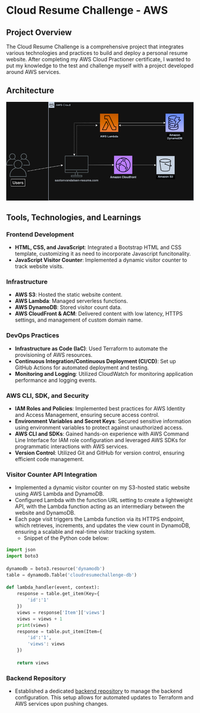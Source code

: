 # Cloud Resume Challenge - AWS

## Project Overview

The Cloud Resume Challenge is a comprehensive project that integrates various technologies and practices to build and deploy a personal resume website. After completing my AWS Cloud Practioner certificate, I wanted to put my knowledge to the test and challenge myself with a project developed around AWS services.

## Architecture

![Architecture Diagram](src/assets/AWScloudresume.png)

## Tools, Technologies, and Learnings

### Frontend Development
* **HTML, CSS, and JavaScript**: Integrated a Bootstrap HTML and CSS template, customizing it as need to incorporate Javascript funcitonality.
* **JavaScript Visitor Counter**: Implemented a dynamic visitor counter to track website visits.

### Infrastructure
* **AWS S3**: Hosted the static website content.
* **AWS Lambda**: Managed serverless functions.
* **AWS DynamoDB**: Stored visitor count data.
* **AWS CloudFront & ACM**: Delivered content with low latency, HTTPS settings, and management of custom domain name.

### DevOps Practices
* **Infrastructure as Code (IaC)**: Used Terraform to automate the provisioning of AWS resources.
* **Continuous Integration/Continuous Deployment (CI/CD)**: Set up GitHub Actions for automated deployment and testing.
* **Monitoring and Logging**: Utilized CloudWatch for monitoring application performance and logging events.

### AWS CLI, SDK, and Security
* **IAM Roles and Policies**: Implemented best practices for AWS Identity and Access Management, ensuring secure access control.
* **Environment Variables and Secret Keys**: Secured sensitive information using environment variables to protect against unauthorized access.
* **AWS CLI and SDKs**: Gained hands-on experience with AWS Command Line Interface for IAM role configuration and leveraged AWS SDKs for programmatic interactions with AWS services.
* **Version Control**: Utilized Git and GitHub for version control, ensuring efficient code management.


### Visitor Counter API Integration
* Implemented a dynamic visitor counter on my S3-hosted static website using AWS Lambda and DynamoDB.
* Configured Lambda with the function URL setting to create a lightweight API, with the Lambda function acting as an intermediary between the website and DynamoDB.
* Each page visit triggers the Lambda function via its HTTPS endpoint, which retrieves, increments, and updates the view count in DynamoDB, ensuring a scalable and real-time visitor tracking system.
  - Snippet of the Python code below:

```python
import json
import boto3

dynamodb = boto3.resource('dynamodb')
table = dynamodb.Table('cloudresumechallenge-db')

def lambda_handler(event, context):
    response = table.get_item(Key={
        'id':'1'
    })
    views = response['Item']['views']
    views = views + 1
    print(views)
    response = table.put_item(Item={
        'id':'1',
        'views': views
    })
    
    return views
```

### Backend Repository
* Established a dedicated [backend repository](https://github.com/saxtonvandalsen/backend-iac-cloudresume) to manage the backend configuration. This setup allows for automated updates to Terraform and AWS services upon pushing changes.
